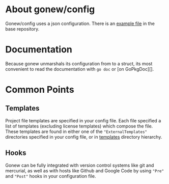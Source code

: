 [templates]: https://github.com/bmatsuo/gonew/tree/master/templates "templates"
[godoc.org]: http://godoc.org/github.com/bmatsuo/gonew/config "godoc.org"

About gonew/config
==================

Gonew/config uses a json configuration. There is an
[example file](https://github.com/bmatsuo/gonew/tree/master/gonew.json.example)
in the base repository.

Documentation
=============

Because gonew unmarshals its configuration from to a struct, its most convenient
to read the documentation with `go doc` or [on GoPkgDoc][].

Common Points
=============

Templates
---------

Project file templates are specified in your config file. Each file specified a
list of templates (excluding license templates) which compose the file. These
templates are found in either one of the `"ExternalTemplates"` directories
specified in your config file, or in [templates][] directory hierarchy.

Hooks
-----

Gonew can be fully integrated with version control systems like git and
mercurial, as well as with hosts like Github and Google Code by using
`"Pre"` and `"Post"` hooks in your configuration file.
